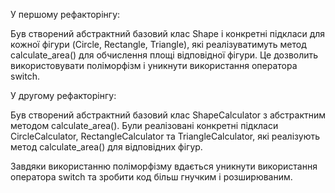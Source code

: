 У першому рефакторінгу:

Був створений абстрактний базовий клас Shape і конкретні підкласи для кожної фігури (Circle, Rectangle, Triangle), які реалізуватимуть метод calculate_area() для обчислення площі відповідної фігури. Це дозволить використовувати поліморфізм і уникнути використання оператора switch.

У другому рефакторінгу:

Був створений абстрактний базовий клас ShapeCalculator з абстрактним методом calculate_area(). Були реалізовані конкретні підкласи CircleCalculator, RectangleCalculator та TriangleCalculator, які реалізують метод calculate_area() для відповідних фігур.

Завдяки використанню поліморфізму вдається уникнути використання оператора switch та зробити код більш гнучким і розширюваним.